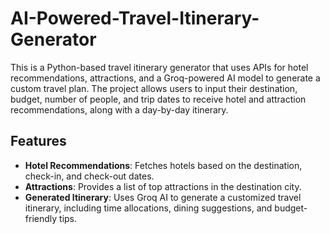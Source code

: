 # AI-Powered-Travel-Itinerary-Generator

This is a Python-based travel itinerary generator that uses APIs for hotel recommendations, attractions, and a Groq-powered AI model to generate a custom travel plan. The project allows users to input their destination, budget, number of people, and trip dates to receive hotel and attraction recommendations, along with a day-by-day itinerary.

## Features
- **Hotel Recommendations**: Fetches hotels based on the destination, check-in, and check-out dates.
- **Attractions**: Provides a list of top attractions in the destination city.
- **Generated Itinerary**: Uses Groq AI to generate a customized travel itinerary, including time allocations, dining suggestions, and budget-friendly tips.
